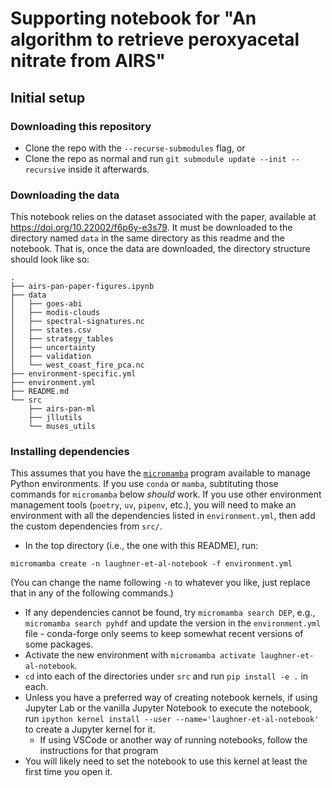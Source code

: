 # Supporting notebook for "An algorithm to retrieve peroxyacetal nitrate from AIRS"

## Initial setup

### Downloading this repository

- Clone the repo with the `--recurse-submodules` flag, or
- Clone the repo as normal and run `git submodule update --init --recursive` inside it afterwards.

### Downloading the data

This notebook relies on the dataset associated with the paper, available at https://doi.org/10.22002/f6p6y-e3s79.
It must be downloaded to the directory named `data` in the same directory as this readme and the notebook.
That is, once the data are downloaded, the directory structure should look like so:

```
.
├── airs-pan-paper-figures.ipynb
├── data
│   ├── goes-abi
│   ├── modis-clouds
│   ├── spectral-signatures.nc
│   ├── states.csv
│   ├── strategy_tables
│   ├── uncertainty
│   ├── validation
│   └── west_coast_fire_pca.nc
├── environment-specific.yml
├── environment.yml
├── README.md
└── src
    ├── airs-pan-ml
    ├── jllutils
    └── muses_utils
```

### Installing dependencies

This assumes that you have the [`micromamba`](https://mamba.readthedocs.io/en/latest/installation/micromamba-installation.html) program available to manage Python environments.
If you use `conda` or `mamba`, subtituting those commands for `micromamba` below _should_ work.
If you use other environment management tools (`poetry`, `uv`, `pipenv`, etc.), you will need to make an environment with all the dependencies listed in `environment.yml`,
then add the custom dependencies from `src/`.

- In the top directory (i.e., the one with this README), run:
```
micromamba create -n laughner-et-al-notebook -f environment.yml
```
(You can change the name following `-n` to whatever you like, just replace that in any of the following commands.)
- If any dependencies cannot be found, try `micromamba search DEP`, e.g., `micromamba search pyhdf` and update the version in the `environment.yml` file -
conda-forge only seems to keep somewhat recent versions of some packages.
- Activate the new environment with `micromamba activate laughner-et-al-notebook`.
- `cd` into each of the directories under `src` and run `pip install -e .` in each.
- Unless you have a preferred way of creating notebook kernels, if using Jupyter Lab or the vanilla Jupyter Notebook to execute the notebook, run 
`ipython kernel install --user --name='laughner-et-al-notebook'` to create a Jupyter kernel for it.
    - If using VSCode or another way of running notebooks, follow the instructions for that program
- You will likely need to set the notebook to use this kernel at least the first time you open it.
